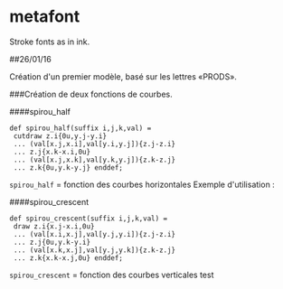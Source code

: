 # metafont
Stroke fonts as in ink.

##26/01/16

Création d'un premier modèle, basé sur les lettres «PRODS».

###Création de deux fonctions de courbes.

####spirou_half
```
def spirou_half(suffix i,j,k,val) =
 cutdraw z.i{0u,y.j-y.i}
 ... (val[x.j,x.i],val[y.i,y.j]){z.j-z.i}
 ... z.j{x.k-x.i,0u}
 ... (val[x.j,x.k],val[y.k,y.j]){z.k-z.j}
 ... z.k{0u,y.k-y.j} enddef;
```

`spirou_half` = fonction des courbes horizontales
Exemple d'utilisation :

####spirou_crescent

```
def spirou_crescent(suffix i,j,k,val) =
 draw z.i{x.j-x.i,0u}
 ... (val[x.i,x.j],val[y.j,y.i]){z.j-z.i}
 ... z.j{0u,y.k-y.i}
 ... (val[x.k,x.j],val[y.j,y.k]){z.k-z.j}
 ... z.k{x.k-x.j,0u} enddef;
```
`spirou_crescent` = fonction des courbes verticales
test
